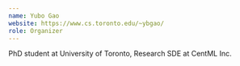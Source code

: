 ```yaml
---
name: Yubo Gao
website: https://www.cs.toronto.edu/~ybgao/
role: Organizer
---
```


PhD student at University of Toronto, Research SDE at CentML Inc.
